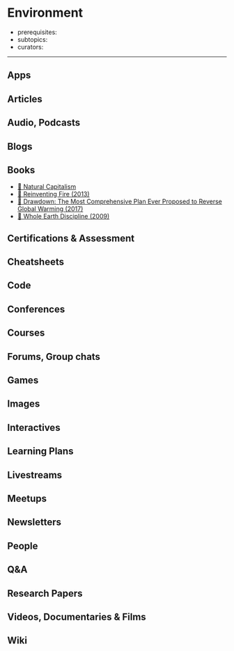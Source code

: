 # Environment

- prerequisites:
- subtopics:
- curators:

------

## Apps

## Articles

## Audio, Podcasts

## Blogs

## Books

- [📕 Natural Capitalism ](https://www.amazon.com/Natural-Capitalism-Creating-Industrial-Revolution/dp/0316353000/ref=pd_sim_14_3/130-6303428-7700756?_encoding=UTF8&pd_rd_i=0316353000&pd_rd_r=7b42d779-2aa1-11e9-b037-33f16b2f8627&pd_rd_w=O3EQB&pd_rd_wg=d2rgH&pf_rd_p=90485860-83e9-4fd9-b838-b28a9b7fda30&pf_rd_r=DF75RT052ANV9TD21XC6&psc=1&refRID=DF75RT052ANV9TD21XC6)
- [📕 Reinventing Fire (2013)](https://www.amazon.com/Reinventing-Fire-Business-Solutions-Energy/dp/1603585389/ref=sr_1_1?s=books&ie=UTF8&qid=1549520862&sr=1-1&keywords=reinventing+fire)
- [📕 Drawdown: The Most Comprehensive Plan Ever Proposed to Reverse Global Warming (2017)](https://www.drawdown.org/)
- [📕 Whole Earth Discipline (2009)](https://www.amazon.com/Whole-Earth-Discipline-Ecopragmatist-Manifesto/dp/0670021210)

## Certifications & Assessment

## Cheatsheets

## Code

## Conferences

## Courses

## Forums, Group chats

## Games

## Images

## Interactives

## Learning Plans

## Livestreams

## Meetups

## Newsletters

## People

## Q&A

## Research Papers

## Videos, Documentaries & Films

## Wiki
